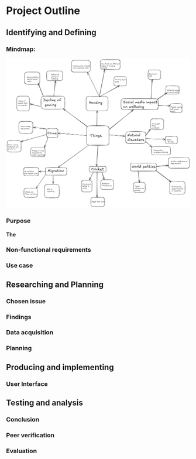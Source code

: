 # Project Outline

## Identifying and Defining

### Mindmap:

![Mindmap](/Images/Mindmap.png)

### Purpose

#### The 

### Non-functional requirements

### Use case

## Researching and Planning

### Chosen issue

### Findings

### Data acquisition

### Planning

## Producing and implementing

### User Interface

###

## Testing and analysis

### Conclusion

### Peer verification

### Evaluation